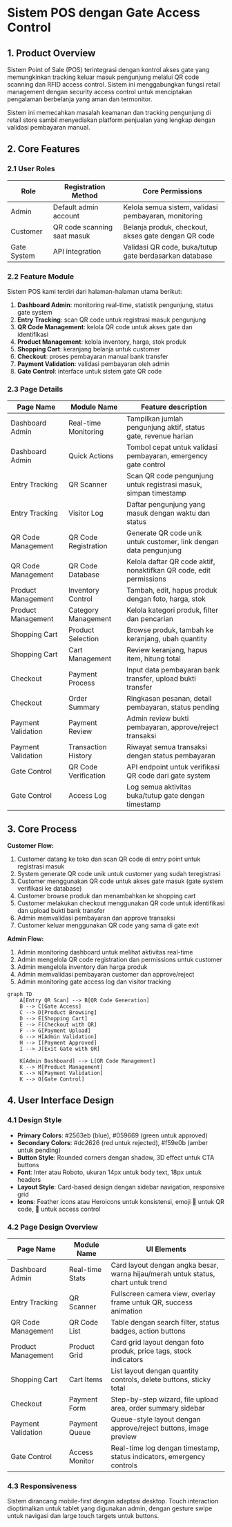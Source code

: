 # Sistem POS dengan Gate Access Control

## 1. Product Overview
Sistem Point of Sale (POS) terintegrasi dengan kontrol akses gate yang memungkinkan tracking keluar masuk pengunjung melalui QR code scanning dan RFID access control. Sistem ini menggabungkan fungsi retail management dengan security access control untuk menciptakan pengalaman berbelanja yang aman dan termonitor.

Sistem ini memecahkan masalah keamanan dan tracking pengunjung di retail store sambil menyediakan platform penjualan yang lengkap dengan validasi pembayaran manual.

## 2. Core Features

### 2.1 User Roles
| Role | Registration Method | Core Permissions |
|------|---------------------|------------------|
| Admin | Default admin account | Kelola semua sistem, validasi pembayaran, monitoring |
| Customer | QR code scanning saat masuk | Belanja produk, checkout, akses gate dengan QR code |
| Gate System | API integration | Validasi QR code, buka/tutup gate berdasarkan database |

### 2.2 Feature Module
Sistem POS kami terdiri dari halaman-halaman utama berikut:
1. **Dashboard Admin**: monitoring real-time, statistik pengunjung, status gate system
2. **Entry Tracking**: scan QR code untuk registrasi masuk pengunjung
3. **QR Code Management**: kelola QR code untuk akses gate dan identifikasi
4. **Product Management**: kelola inventory, harga, stok produk
5. **Shopping Cart**: keranjang belanja untuk customer
6. **Checkout**: proses pembayaran manual bank transfer
7. **Payment Validation**: validasi pembayaran oleh admin
8. **Gate Control**: interface untuk sistem gate QR code

### 2.3 Page Details
| Page Name | Module Name | Feature description |
|-----------|-------------|---------------------|
| Dashboard Admin | Real-time Monitoring | Tampilkan jumlah pengunjung aktif, status gate, revenue harian |
| Dashboard Admin | Quick Actions | Tombol cepat untuk validasi pembayaran, emergency gate control |
| Entry Tracking | QR Scanner | Scan QR code pengunjung untuk registrasi masuk, simpan timestamp |
| Entry Tracking | Visitor Log | Daftar pengunjung yang masuk dengan waktu dan status |
| QR Code Management | QR Code Registration | Generate QR code unik untuk customer, link dengan data pengunjung |
| QR Code Management | QR Code Database | Kelola daftar QR code aktif, nonaktifkan QR code, edit permissions |
| Product Management | Inventory Control | Tambah, edit, hapus produk dengan foto, harga, stok |
| Product Management | Category Management | Kelola kategori produk, filter dan pencarian |
| Shopping Cart | Product Selection | Browse produk, tambah ke keranjang, ubah quantity |
| Shopping Cart | Cart Management | Review keranjang, hapus item, hitung total |
| Checkout | Payment Process | Input data pembayaran bank transfer, upload bukti transfer |
| Checkout | Order Summary | Ringkasan pesanan, detail pembayaran, status pending |
| Payment Validation | Payment Review | Admin review bukti pembayaran, approve/reject transaksi |
| Payment Validation | Transaction History | Riwayat semua transaksi dengan status pembayaran |
| Gate Control | QR Code Verification | API endpoint untuk verifikasi QR code dari gate system |
| Gate Control | Access Log | Log semua aktivitas buka/tutup gate dengan timestamp |

## 3. Core Process

**Customer Flow:**
1. Customer datang ke toko dan scan QR code di entry point untuk registrasi masuk
2. System generate QR code unik untuk customer yang sudah teregistrasi
3. Customer menggunakan QR code untuk akses gate masuk (gate system verifikasi ke database)
4. Customer browse produk dan menambahkan ke shopping cart
5. Customer melakukan checkout menggunakan QR code untuk identifikasi dan upload bukti bank transfer
6. Admin memvalidasi pembayaran dan approve transaksi
7. Customer keluar menggunakan QR code yang sama di gate exit

**Admin Flow:**
1. Admin monitoring dashboard untuk melihat aktivitas real-time
2. Admin mengelola QR code registration dan permissions untuk customer
3. Admin mengelola inventory dan harga produk
4. Admin memvalidasi pembayaran customer dan approve/reject
5. Admin monitoring gate access log dan visitor tracking

```mermaid
graph TD
    A[Entry QR Scan] --> B[QR Code Generation]
    B --> C[Gate Access]
    C --> D[Product Browsing]
    D --> E[Shopping Cart]
    E --> F[Checkout with QR]
    F --> G[Payment Upload]
    G --> H[Admin Validation]
    H --> I[Payment Approved]
    I --> J[Exit Gate with QR]
    
    K[Admin Dashboard] --> L[QR Code Management]
    K --> M[Product Management]
    K --> N[Payment Validation]
    K --> O[Gate Control]
```

## 4. User Interface Design

### 4.1 Design Style
- **Primary Colors**: #2563eb (blue), #059669 (green untuk approved)
- **Secondary Colors**: #dc2626 (red untuk rejected), #f59e0b (amber untuk pending)
- **Button Style**: Rounded corners dengan shadow, 3D effect untuk CTA buttons
- **Font**: Inter atau Roboto, ukuran 14px untuk body text, 18px untuk headers
- **Layout Style**: Card-based design dengan sidebar navigation, responsive grid
- **Icons**: Feather icons atau Heroicons untuk konsistensi, emoji 📱 untuk QR code, 🎫 untuk access control

### 4.2 Page Design Overview
| Page Name | Module Name | UI Elements |
|-----------|-------------|-------------|
| Dashboard Admin | Real-time Stats | Card layout dengan angka besar, warna hijau/merah untuk status, chart untuk trend |
| Entry Tracking | QR Scanner | Fullscreen camera view, overlay frame untuk QR, success animation |
| QR Code Management | QR Code List | Table dengan search filter, status badges, action buttons |
| Product Management | Product Grid | Card grid layout dengan foto produk, price tags, stock indicators |
| Shopping Cart | Cart Items | List layout dengan quantity controls, delete buttons, sticky total |
| Checkout | Payment Form | Step-by-step wizard, file upload area, order summary sidebar |
| Payment Validation | Payment Queue | Queue-style layout dengan approve/reject buttons, image preview |
| Gate Control | Access Monitor | Real-time log dengan timestamp, status indicators, emergency controls |

### 4.3 Responsiveness
Sistem dirancang mobile-first dengan adaptasi desktop. Touch interaction dioptimalkan untuk tablet yang digunakan admin, dengan gesture swipe untuk navigasi dan large touch targets untuk buttons.